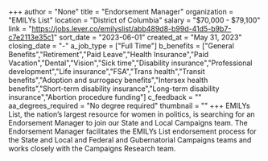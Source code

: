 +++
author = "None"
title = "Endorsement Manager"
organization = "EMILYs List"
location = "District of Columbia"
salary = "$70,000 - $79,100"
link = "https://jobs.lever.co/emilyslist/abb489d8-b99d-41d5-b9b7-c7e2113e35c1"
sort_date = "2023-06-01"
created_at = "May 31, 2023"
closing_date = "-"
a_job_type = ["Full Time"]
b_benefits = ["General Benefits","Retirement","Paid Leave","Health Insurance","Paid Vacation","Dental","Vision","Sick time","Disability insurance","Professional development","Life insurance","FSA","Trans health","Transit benefits","Adoption and surrogacy benefits","Intersex health benefits","Short-term disability insurance","Long-term disability insurance","Abortion procedure funding"]
c_feedback = ""
aa_degrees_required = "No degree required"
thumbnail = ""
+++
EMILYs List, the nation’s largest resource for women in politics, is searching for an Endorsement Manager to join our State and Local Campaigns team.  The Endorsement Manager facilitates the EMILYs List endorsement process for the State and Local and Federal and Gubernatorial Campaigns teams and works closely with the Campaigns Research team.